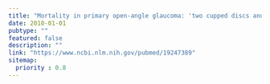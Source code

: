 ```yaml
---
title: "Mortality in primary open-angle glaucoma: 'two cupped discs and a funeral'."
date: 2010-01-01
pubtype: ""
featured: false
description: ""
link: "https://www.ncbi.nlm.nih.gov/pubmed/19247389"
sitemap:
  priority : 0.8
---
```



